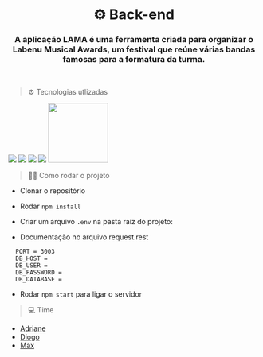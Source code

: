 <h1 align="center"> ⚙ Back-end</h1>
<h3 align="center">A aplicação LAMA é uma ferramenta criada para organizar o Labenu Musical Awards, um festival que reúne várias bandas famosas para a formatura da turma.</h3>
<br/>

> ⚙ Tecnologias utlizadas
<img src="https://img.shields.io/badge/TypeScript-007ACC?style=for-the-badge&logo=typescript&logoColor=white"/>
<img src="https://img.shields.io/badge/Node.js-43853D?style=for-the-badge&logo=node.js&logoColor=white"/>
<img src="https://img.shields.io/badge/Express.js-404D59?style=for-the-badge"/>
<img src="https://img.shields.io/badge/MySQL-00000F?style=for-the-badge&logo=mysql&logoColor=white"/>
<img width="120" src="https://i.imgur.com/cHPBwpV.png"/>

<br/>

> 👨‍💻 Como rodar o projeto 
  
* Clonar o repositório
  
* Rodar `npm install`
  
* Criar um arquivo `.env` na pasta raiz do projeto:

* Documentação no arquivo request.rest
  
 ``` 
   PORT = 3003
   DB_HOST = 
   DB_USER = 
   DB_PASSWORD = 
   DB_DATABASE = 
```

* Rodar `npm start` para ligar o servidor

>  💻 Time

* [Adriane](https://github.com/adrianegonaves)
* [Diogo](https://github.com/DiogoB0mfim)
* [Max](https://github.com/maxranholi) 
